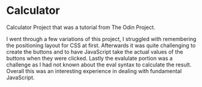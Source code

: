 # Calculator

Calculator Project that was a tutorial from The Odin Project.

I went through a few variations of this project, I struggled with remembering the positioning layout for CSS at first. Afterwards it was quite challenging to create the buttons and to have JavaScript take the actual values of the buttons when they were clicked. Lastly the evalulate portion was a challenge as I had not known about the eval syntax to calculate the result. Overall this was an interesting experience in dealing with fundamental JavaScript.

